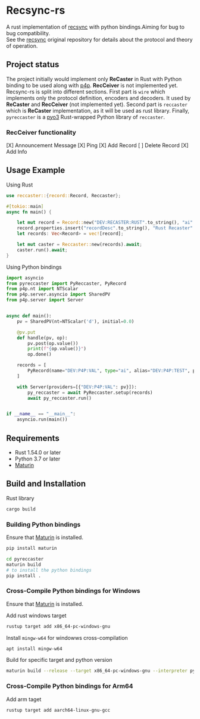 # Recsync-rs

A rust implementation of [recsync](https://github.com/ChannelFinder/recsync) with python bindings.Aiming for bug to bug compatibility.  
See the [recsync](https://github.com/ChannelFinder/recsync) original repository for details about the protocol and theory of operation.

## Project status 
The project initially would implement only **ReCaster** in Rust with Python binding to be used along with [p4p](https://github.com/mdavidsaver/p4p). 
**RecCeiver** is not implemented yet. Recsync-rs is split into different sections. First part is `wire` which implements only the protocol definition, encoders and decoders. 
It used by **ReCaster** and **RecCeiver** (not implemented yet). Second part is `reccaster` which is **ReCaster** implementation, as it will be used as rust library. 
Finally, `pyreccaster` is a [pyo3](https://github.com/PyO3/pyo3) Rust-wrapped Python library of `reccaster`.

### RecCeiver functionality

[X] Announcement Message
[X] Ping
[X] Add Record
[ ] Delete Record
[X] Add Info

## Usage Example 

Using Rust
```rust
use reccaster::{record::Record, Reccaster};

#[tokio::main]
async fn main() {

    let mut record = Record::new("DEV:RECASTER:RUST".to_string(), "ai".to_string());
    record.properties.insert("recordDesc".to_string(), "Rust Recaster".to_string());
    let records: Vec<Record> = vec![record];

    let mut caster = Reccaster::new(records).await;
    caster.run().await;
}
```

Using Python bindings
```python
import asyncio
from pyreccaster import PyReccaster, PyRecord
from p4p.nt import NTScalar
from p4p.server.asyncio import SharedPV
from p4p.server import Server


async def main():
    pv = SharedPV(nt=NTScalar('d'), initial=0.0)

    @pv.put
    def handle(pv, op):
        pv.post(op.value())
        print(f"{op.value()}")
        op.done()

    records = [
        PyRecord(name="DEV:P4P:VAL", type="ai", alias="DEV:P4P:TEST", properties={"recordDesc": "P4P Recaster"}),
    ]

    with Server(providers=[{"DEV:P4P:VAL": pv}]):
        py_reccaster = await PyReccaster.setup(records)
        await py_reccaster.run()


if __name__ == "__main__":
    asyncio.run(main())
```

## Requirements
* Rust 1.54.0 or later
* Python 3.7 or later
* [Maturin](https://github.com/PyO3/maturin) 

## Build and Installation

Rust library
```bash
cargo build
```

### Building Python bindings

Ensure that [Maturin](https://github.com/PyO3/maturin) is installed.

```bash
pip install maturin
```

```bash
cd pyreccaster
maturin build
# to install the python bindings
pip install . 
```

### Cross-Compile Python bindings for Windows

Ensure that [Maturin](https://github.com/PyO3/maturin) is installed.

Add rust windows target
```bash
rustup target add x86_64-pc-windows-gnu
```

Install `mingw-w64` for windowws cross-compilation
```bash
apt install mingw-w64
```

Build for specific target and python version
```bash
maturin build --release --target x86_64-pc-windows-gnu --interpreter python3.9
```

### Cross-Compile Python bindings for Arm64

Add arm taget
```bash
rustup target add aarch64-linux-gnu-gcc
```

